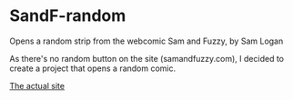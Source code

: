 # SandF-random
Opens a random strip from the webcomic Sam and Fuzzy, by Sam Logan

As there's no random button on the site (samandfuzzy.com), I decided to create a project that opens a random comic.

[The actual site](https://cbp2170.github.io/SandF-random)
